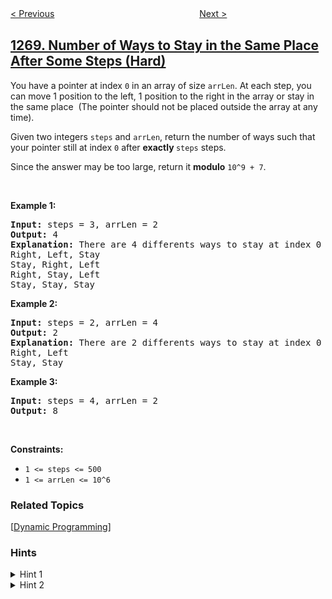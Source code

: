 <!--|This file generated by command(leetcode description); DO NOT EDIT.    |-->
<!--+----------------------------------------------------------------------+-->
<!--|@author    openset <openset.wang@gmail.com>                           |-->
<!--|@link      https://github.com/openset                                 |-->
<!--|@home      https://github.com/openset/leetcode                        |-->
<!--+----------------------------------------------------------------------+-->

[< Previous](../search-suggestions-system "Search Suggestions System")
　　　　　　　　　　　　　　　　
[Next >](../all-people-report-to-the-given-manager "All People Report to the Given Manager")

## [1269. Number of Ways to Stay in the Same Place After Some Steps (Hard)](https://leetcode.com/problems/number-of-ways-to-stay-in-the-same-place-after-some-steps "停在原地的方案数")

<p>You have a pointer at index <code>0</code> in an array of size <code><font face="monospace">arrLen</font></code>. At each step, you can move 1 position to the left, 1 position to the right&nbsp;in the array or stay in the same place&nbsp; (The pointer should not be placed outside the array at any time).</p>

<p>Given two integers&nbsp;<code>steps</code> and <code>arrLen</code>, return the number of&nbsp;ways such that your pointer still at index <code>0</code> after <strong>exactly </strong><code><font face="monospace">steps</font></code>&nbsp;steps.</p>

<p>Since the answer&nbsp;may be too large,&nbsp;return it <strong>modulo</strong>&nbsp;<code>10^9 + 7</code>.</p>

<p>&nbsp;</p>
<p><strong>Example 1:</strong></p>

<pre>
<strong>Input:</strong> steps = 3, arrLen = 2
<strong>Output:</strong> 4
<strong>Explanation: </strong>There are 4 differents ways to stay at index 0 after 3 steps.
Right, Left, Stay
Stay, Right, Left
Right, Stay, Left
Stay, Stay, Stay
</pre>

<p><strong>Example 2:</strong></p>

<pre>
<strong>Input:</strong> steps = 2, arrLen = 4
<strong>Output:</strong> 2
<strong>Explanation:</strong> There are 2 differents ways to stay at index 0 after 2 steps
Right, Left
Stay, Stay
</pre>

<p><strong>Example 3:</strong></p>

<pre>
<strong>Input:</strong> steps = 4, arrLen = 2
<strong>Output:</strong> 8
</pre>

<p>&nbsp;</p>
<p><strong>Constraints:</strong></p>

<ul>
	<li><code>1 &lt;= steps &lt;= 500</code></li>
	<li><code>1 &lt;= arrLen&nbsp;&lt;= 10^6</code></li>
</ul>

### Related Topics
  [[Dynamic Programming](../../tag/dynamic-programming/README.md)]

### Hints
<details>
<summary>Hint 1</summary>
Try with Dynamic programming, dp(pos,steps): number of ways to back pos = 0 using exactly "steps" moves.
</details>

<details>
<summary>Hint 2</summary>
Notice that the computational complexity does not depend of "arrlen".
</details>
